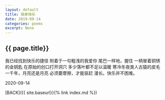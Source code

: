 ```yaml
---
layout: default
title: 简单快乐
date: 2019-09-14
categories: poems
excerpt: None
---
```


## {{ page.title}}

我已经找到快乐的捷径
附着于一句粗浅的我爱你
尾巴一样地，握住
一柄冒着铜锈的金钥匙
在原始的创口打开洞穴
多少落叶都不足以温暖
寒冷冬夜类人古猿的皮毛
一千年，月亮还是月亮
必须要摩擦，才能驱赶
漫长。快乐并不困难。

2020-09-14

[BACK]({{ site.baseurl}}{% link index.md %})
